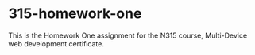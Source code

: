 # 315-homework-one
This is the Homework One assignment for the N315 course, Multi-Device web development certificate.
